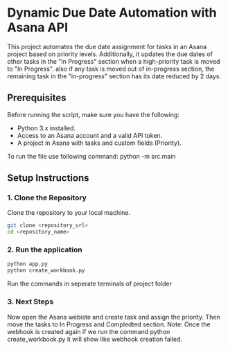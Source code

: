 # Dynamic Due Date Automation with Asana API

This project automates the due date assignment for tasks in an Asana project based on priority levels. Additionally, it updates the due dates of other tasks in the "In Progress" section when a high-priority task is moved to "In Progress".
also if any task is moved out of in-progress section, the remaining task in the "in-progress" section has its date reduced by 2 days.

## Prerequisites

Before running the script, make sure you have the following:

- Python 3.x installed.
- Access to an Asana account and a valid API token.
- A project in Asana with tasks and custom fields (Priority).

To run the file  use following command: python -m src.main

## Setup Instructions

### 1. Clone the Repository

Clone the repository to your local machine.

```bash
git clone <repository_url>
cd <repository_name>
```
### 2. Run the application
```bash
python app.py
python create_workbook.py
```
Run the commands in seperate terminals of project folder

### 3. Next Steps
Now open the Asana webiste and create task and assign the priority. Then move the tasks to In Progress and Compledted section.
Note: Once the webhook is created again if we run the command python create_workbook.py it will show like webhook creation failed.
